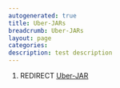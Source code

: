 ```yaml
---
autogenerated: true
title: Uber-JARs
breadcrumb: Uber-JARs
layout: page
categories: 
description: test description
---
```


1.  REDIRECT [Uber-JAR](Uber-JAR )
